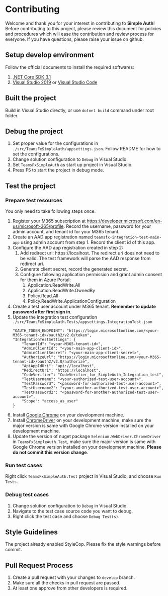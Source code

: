 # Contributing

Welcome and thank you for your interest in contributing to **Simple Auth**! Before contributing to this project, please review this document for policies and procedures which will ease the contribution and review process for everyone. If you have questions, please raise your issue on github.

## Setup develop environment

Follow the official documents to install the required softwares:
1. [.NET Core SDK 3.1](https://dotnet.microsoft.com/download/dotnet-core/3.1)
2. [Visual Studio 2019](https://visualstudio.microsoft.com/vs/) or [Visual Studio Code](https://code.visualstudio.com/)

## Built the project

Build in Visual Studio directly, or use `dotnet build` command under root folder.

## Debug the project

1. Set proper value for the configurations in `./src/TeamsFxSimpleAuth/appsettings.json`. Follow README for how to set the configurations.
1. Change solution configuration to `Debug` in Visual Studio.
1. Set `TeamsFxSimpleAuth` as start up project in Visual Studio.
1. Press F5 to start the project in debug mode.

## Test the project

### Prepare test resources

You only need to take following steps once.
1. Register your M365 subscription at https://developer.microsoft.com/en-us/microsoft-365/profile. Record the username, password for your admin account, and tenant id for your M365 tenant.
2. Create an AAD app registration named `teamsfx-integration-test-main-app` using admin account from step 1. Record the client id of this app.
3. Configure the AAD app registration created in step 2:
    1. Add redirect uri: https://localhost. The redirect uri does not need to be valid. The test framework will parse the AAD response from redirect uri.
    2. Generate client secret, record the generated secret.
    3. Configure following application permission and grant admin consent for them in Azure Portal:
        1. Application.ReadWrite.All
        2. Application.ReadWrite.OwnedBy
        3. Policy.Read.All
        4. Policy.ReadWrite.ApplicationConfiguration
4. Create a test user account under M365 tenant. **Remember to update password after first sign in**.
5. Update the integration test configuration `./src/TeamsFxSimpleAuth.Tests/appsettings.IntegrationTest.json`
    ```
    "OAUTH_TOKEN_ENDPOINT": "https://login.microsoftonline.com/<your-M365-tenant-id>/oauth2/v2.0/token",
    "IntegrationTestSettings": {
        "TenantId": "<your-M365-tenant-id>",
        "AdminClientId": "<your-main-app-client-id>",
        "AdminClientSecret": "<your-main-app-client-secret>",
        "AuthorizeUrl": "https://login.microsoftonline.com/<your-M365-tenant-id>/oauth2/v2.0/authorize",
        "ApiAppIdUri": "api://localhost",
        "RedirectUri": "https://localhost",
        "CodeVerifier": "CodeVerifier_for_SimpleAuth_Integration_test",
        "TestUsername": "<your-authorized-test-user-account>",
        "TestPassword": "<password-for-authorized-test-user-account>",
        "TestUsername2": "<your-another-authorized-test-user-account>",
        "TestPassword2": "<password-for-another-authorized-test-user-account>",
        "Scope": "access_as_user"
    }
    ```
6. Install [Google Chrome](https://www.google.com/chrome/) on your development machine.
7. Install [ChromeDriver](https://chromedriver.chromium.org/) on your development machine, make sure the major version is same with Google Chrome version installed on your development machine.
8. Update the version of nuget package `Selenium.WebDriver.ChromeDriver` in `TeamsFxSimpleAuth.Test`, make sure the major version is same with Google Chrome version installed on your development machine. **Please do not commit this version change**.

### Run test cases

Right click `TeamsFxSimpleAuth.Test` project in Visual Studio, and choose `Run Tests`.

### Debug test cases

1. Change solution configuration to `Debug` in Visual Studio.
1. Navigate to the test case source code you want to debug.
1. Right click the test case and choose `Debug Test(s)`.

## Style Guidelines

The project already enabled StyleCop. Please fix the style warnings before commit.

## Pull Request Process

1. Create a pull request with your changes to `develop` branch.
1. Make sure all the checks in pull request are passed.
1. At least one approve from other developers is required.

